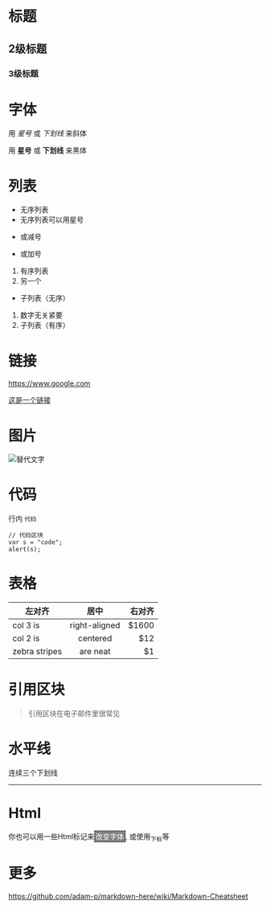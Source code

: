 # 标题

## 2级标题
### 3级标题


# 字体

用 *星号* 或 _下划线_ 来斜体

用 **星号** 或 __下划线__ 来黑体


# 列表

* 无序列表
* 无序列表可以用星号
- 或减号
+ 或加号


1. 有序列表
1. 另一个
  * 子列表（无序）
1. 数字无关紧要
  1. 子列表（有序）

# 链接

https://www.google.com

[这是一个链接](https://www.google.com)


# 图片

![替代文字](http://www.hashdown.net/hashdown.png)


# 代码

行内 `代码`

```
// 代码区块
var s = "code";
alert(s);
```


# 表格

| 左对齐        | 居中          | 右对齐|
| ------------- |:-------------:| -----:|
| col 3 is      | right-aligned | $1600 |
| col 2 is      | centered      |   $12 |
| zebra stripes | are neat      |    $1 |


# 引用区块

> 引用区块在电子邮件里很常见


# 水平线

连续三个下划线
___


# Html

你也可以用一些Html标记来<span style='color:white;background:grey;border:1px dashed black;padding:2px'>改变字体</span>, 或使用<sub>下标</sub>等


# 更多

https://github.com/adam-p/markdown-here/wiki/Markdown-Cheatsheet